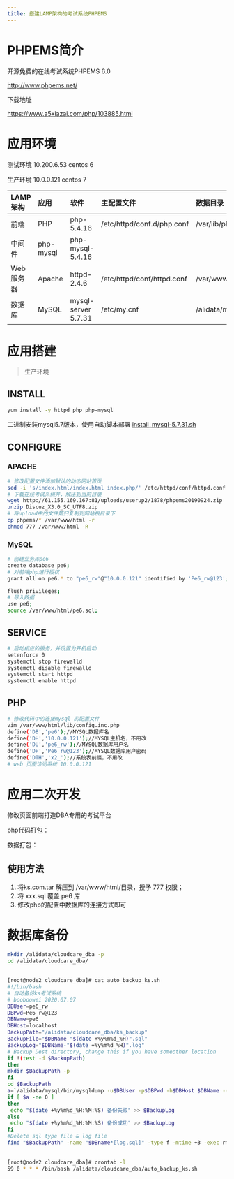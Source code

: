 ```yaml
---
title: 搭建LAMP架构的考试系统PHPEMS
---
```


# PHPEMS简介

开源免费的在线考试系统PHPEMS 6.0

http://www.phpems.net/

下载地址

https://www.a5xiazai.com/php/103885.html



# 应用环境

测试环境 10.200.6.53 centos 6

生产环境 10.0.0.121 centos 7



| LAMP架构  | 应用   | 软件                       | 主配置文件                 | 数据目录             |
| :-------- | :----- | :------------------------- | :------------------------- | :------------------- |
| 前端      | PHP    | php-5.4.16 | /etc/httpd/conf.d/php.conf | /var/lib/php/        |
|中间件| php-mysql|php-mysql-5.4.16|||
| Web服务器 | Apache | httpd-2.4.6                | /etc/httpd/conf/httpd.conf | /var/www/            |
| 数据库    | MySQL  | mysql-server 5.7.31        | /etc/my.cnf                | /alidata/mysql/data/ |

# 应用搭建

> 生产环境

## INSTALL

```bash
yum install -y httpd php php-mysql 
```

二进制安装mysql5.7版本，使用自动脚本部署 [install_mysql-5.7.31.sh](https://github.com/BoobooWei/DBA_Mysql/blob/master/scripts/auto_intall/install_mysql-5.7.31.sh)

## CONFIGURE

### APACHE

```bash
# 修改配置文件添加默认的动态网站首页
sed -i 's/index.html/index.html index.php/' /etc/httpd/conf/httpd.conf
# 下载在线考试系统并，解压到当前目录
wget http://61.155.169.167:81/uploads/userup2/1878/phpems20190924.zip
unzip Discuz_X3.0_SC_UTF8.zip
# 将upload中的文件第归复制到网站根目录下
cp phpems/* /var/www/html -r
chmod 777 /var/www/html -R
```



### MySQL

```bash
# 创建业务库pe6
create database pe6;
# 对前端php进行授权
grant all on pe6.* to "pe6_rw"@"10.0.0.121" identified by 'Pe6_rw@123';

flush privileges;
# 导入数据
use pe6;
source /var/www/html/pe6.sql;
```



## SERVICE

```bash
# 启动相应的服务，并设置为开机启动
setenforce 0
systemctl stop firewalld
systemctl disable firewalld
systemctl start httpd
systemctl enable httpd
```



## PHP

```bash
# 修改代码中的连接mysql 的配置文件
vim /var/www/html/lib/config.inc.php
define('DB','pe6');//MYSQL数据库名
define('DH','10.0.0.121');//MYSQL主机名，不用改
define('DU','pe6_rw');//MYSQL数据库用户名
define('DP','Pe6_rw@123');//MYSQL数据库用户密码
define('DTH','x2_');//系统表前缀，不用改
# web 页面访问系统 10.0.0.121
```





# 应用二次开发

修改页面前端打造DBA专用的考试平台

php代码打包：

数据打包：

## 使用方法

1. 将ks.com.tar 解压到 /var/www/html/目录，授予 777 权限；
2. 将 xxx.sql 覆盖 pe6 库
3. 修改php的配置中数据库的连接方式即可

# 数据库备份

```bash
mkdir /alidata/cloudcare_dba -p
cd /alidata/cloudcare_dba/
 
 
[root@node2 cloudcare_dba]# cat auto_backup_ks.sh
#!/bin/bash
# 自动备份ks考试系统
# booboowei 2020.07.07
DBUser=pe6_rw
DBPwd=Pe6_rw@123
DBName=pe6
DBHost=localhost
BackupPath="/alidata/cloudcare_dba/ks_backup"
BackupFile="$DBName-"$(date +%y%m%d_%H)".sql"
BackupLog="$DBName-"$(date +%y%m%d_%H)".log"
# Backup Dest directory, change this if you have someother location
if !(test -d $BackupPath)
then
mkdir $BackupPath -p
fi
cd $BackupPath
a=`/alidata/mysql/bin/mysqldump -u$DBUser -p$DBPwd -h$DBHost $DBName --opt --set-gtid-purged=OFF --default-character-set=utf8 --single-transaction --hex-blob --skip-triggers --max_allowed_packet=824288000 > "$BackupPath"/"$BackupFile" 2> /dev/null; echo $?`
if [ $a -ne 0 ]
then
 echo "$(date +%y%m%d_%H:%M:%S) 备份失败" >> $BackupLog
else
 echo "$(date +%y%m%d_%H:%M:%S) 备份成功" >> $BackupLog
fi
#Delete sql type file & log file
find "$BackupPath" -name "$DBname*[log,sql]" -type f -mtime +3 -exec rm -rf {} \;
 
 
[root@node2 cloudcare_dba]# crontab -l
59 0 * * * /bin/bash /alidata/cloudcare_dba/auto_backup_ks.sh
```




